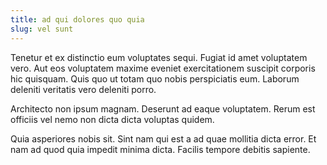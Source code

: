 ```yaml
---
title: ad qui dolores quo quia
slug: vel sunt
---
```


Tenetur et ex distinctio eum voluptates sequi. Fugiat id amet voluptatem vero. Aut eos voluptatem maxime eveniet exercitationem suscipit corporis hic quisquam. Quis quo ut totam quo nobis perspiciatis eum. Laborum deleniti veritatis vero deleniti porro.

Architecto non ipsum magnam. Deserunt ad eaque voluptatem. Rerum est officiis vel nemo non dicta dicta voluptas quidem.

Quia asperiores nobis sit. Sint nam qui est a ad quae mollitia dicta error. Et nam ad quod quia impedit minima dicta. Facilis tempore debitis sapiente.
